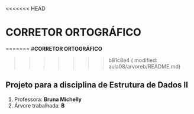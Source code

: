 <<<<<<< HEAD
# **CORRETOR ORTOGRÁFICO**
=======
#**CORRETOR ORTOGRÁFICO**
>>>>>>> b81c8e4 (	modified:   aula08/arvoreb/README.md)

## **Projeto para a disciplina de Estrutura de Dados II**

1. Professora: **Bruna Michelly**
2. Árvore trabalhada: **B**
